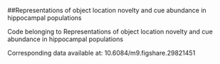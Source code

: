 \##Representations of object location novelty and cue abundance in hippocampal populations



Code belonging to Representations of object location novelty and cue abundance in hippocampal populations



Corresponding data available at: 10.6084/m9.figshare.29821451

